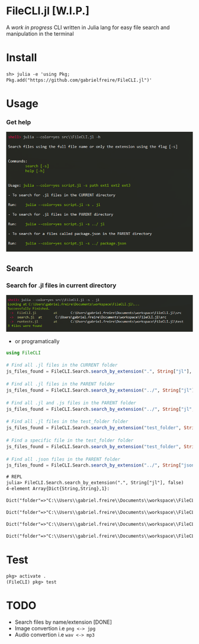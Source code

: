 # FileCLI.jl [W.I.P.]

A *work in progress* CLI written in Julia lang for easy file search and manipulation in the terminal

# Install

```shell
sh> julia -e 'using Pkg; Pkg.add("https://github.com/gabrielfreire/FileCLI.jl")'
```

# **Usage**
### Get help
![usage01](assets/usage.png)

## **Search** 
### Search for .jl files in current directory
![usage02](assets/search_usage.png)
- or programatically
```julia
using FileCLI

# Find all .jl files in the CURRENT folder
js_files_found = FileCLI.Search.search_by_extension(".", String["jl"], false)

# Find all .jl files in the PARENT folder
js_files_found = FileCLI.Search.search_by_extension("../", String["jl"], false)

# Find all .jl and .js files in the PARENT folder
js_files_found = FileCLI.Search.search_by_extension("../", String["jl", "js"], false)

# Find all .jl files in the test_folder folder
js_files_found = FileCLI.Search.search_by_extension("test_folder", String["jl"], false)

# Find a specific file in the test_folder folder
js_files_found = FileCLI.Search.search_by_extension("test_folder", String["test.jl"], false)

# Find all .json files in the PARENT folder
js_files_found = FileCLI.Search.search_by_extension("../", String["json"], false)
```

```shell
# REPL
julia> FileCLI.Search.search_by_extension(".", String["jl"], false)
4-element Array{Dict{String,String},1}:
 Dict("folder"=>"C:\\Users\\gabriel.freire\\Documents\\workspace\\FileCLI.jl\\","file"=>"test.jl")
 Dict("folder"=>"C:\\Users\\gabriel.freire\\Documents\\workspace\\FileCLI.jl\\src","file"=>"FileCLI.jl")
 Dict("folder"=>"C:\\Users\\gabriel.freire\\Documents\\workspace\\FileCLI.jl\\src","file"=>"search.jl")
 Dict("folder"=>"C:\\Users\\gabriel.freire\\Documents\\workspace\\FileCLI.jl\\test","file"=>"runtests.jl")
```

# Test
```shell
pkg> activate .
(FileCLI) pkg> test
```
# TODO
- Search files by name/extension [DONE]
- Image convertion i.e `png <-> jpg`
- Audio convertion i.e `wav <-> mp3`